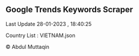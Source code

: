 

## Google Trends Keywords Scraper 
 
Last Update 28-01-2023 , 18:40:25

Country List :
VIETNAM.json



© Abdul Muttaqin 
